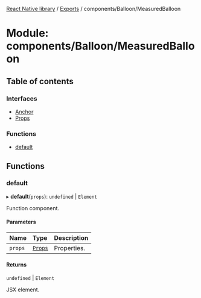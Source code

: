 [React Native library](../index.md) / [Exports](../modules.md) / components/Balloon/MeasuredBalloon

# Module: components/Balloon/MeasuredBalloon

## Table of contents

### Interfaces

- [Anchor](../interfaces/components_Balloon_MeasuredBalloon.Anchor.md)
- [Props](../interfaces/components_Balloon_MeasuredBalloon.Props.md)

### Functions

- [default](components_Balloon_MeasuredBalloon.md#default)

## Functions

### default

▸ **default**(`props`): `undefined` \| `Element`

Function component.

#### Parameters

| Name | Type | Description |
| :------ | :------ | :------ |
| `props` | [`Props`](../interfaces/components_Balloon_MeasuredBalloon.Props.md) | Properties. |

#### Returns

`undefined` \| `Element`

JSX element.

